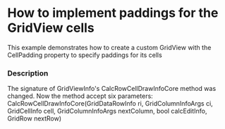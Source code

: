 # How to implement paddings for the GridView cells


<p>This example demonstrates how to create a custom GridView with the CellPadding property to specify paddings for its cells</p>


<h3>Description</h3>

The signature of GridViewInfo's CalcRowCellDrawInfoCore method was changed. Now the method accept six parameters: CalcRowCellDrawInfoCore(GridDataRowInfo ri, GridColumnInfoArgs ci, GridCellInfo cell, GridColumnInfoArgs nextColumn, bool calcEditInfo, GridRow nextRow)

<br/>


